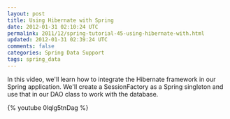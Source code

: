 ```yaml
---           
layout: post
title: Using Hibernate with Spring
date: 2012-01-31 02:10:24 UTC
permalink: 2011/12/spring-tutorial-45-using-hibernate-with.html
updated: 2012-01-31 02:39:24 UTC
comments: false
categories: Spring Data Support
tags: spring_data
---
```


In this video, we'll learn how to integrate the Hibernate framework in our Spring application. We'll create a SessionFactory as a Spring singleton and use that in our DAO class to work with the database.

{% youtube 0lqlg5tnDag %}